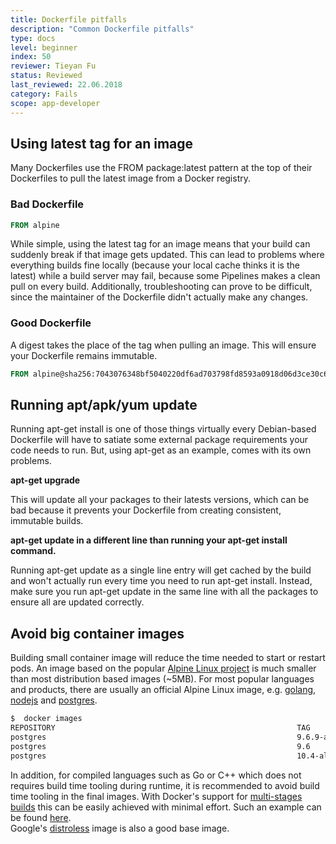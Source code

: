 ```yaml
---
title: Dockerfile pitfalls
description: "Common Dockerfile pitfalls"
type: docs
level: beginner
index: 50
reviewer: Tieyan Fu
status: Reviewed
last_reviewed: 22.06.2018
category: Fails
scope: app-developer
---
```



## Using latest tag for an image
Many Dockerfiles use the FROM package:latest pattern at the top of their Dockerfiles to pull the latest 
image from a Docker registry. 

### Bad Dockerfile

```Dockerfile
FROM alpine
```

While simple, using the latest tag for an image means that your build 
can suddenly break if that image gets updated. This can lead to problems where everything builds fine 
locally (because your local cache thinks it is the latest) while a build server may fail, because some 
Pipelines makes a clean pull on every build. Additionally, troubleshooting can prove to be 
difficult, since the maintainer of the Dockerfile didn't actually make any changes.

### Good Dockerfile
A digest takes the place of the tag when pulling an image. This will ensure your Dockerfile remains immutable.

```Dockerfile
FROM alpine@sha256:7043076348bf5040220df6ad703798fd8593a0918d06d3ce30c6c93be117e430
```
   
   
    
## Running apt/apk/yum update
Running apt-get install is one of those things virtually every Debian-based Dockerfile will have to
satiate some external package requirements your code needs to run. But, using apt-get as an example, comes with 
its own problems.

**apt-get upgrade**

This will update all your packages to their latests versions, which can be bad because it prevents your Dockerfile 
from creating consistent, immutable builds.

**apt-get update in a different line than running your apt-get install command.**


Running apt-get update as a single line entry will get cached by the build and won't actually run every 
time you need to run apt-get install. Instead, make sure you run apt-get update in the same line with all 
the packages to ensure all are updated correctly.


## Avoid big container images
Building small container image will reduce the time needed to start or restart pods. An image based on the popular 
[Alpine Linux project](http://alpinelinux.org/) is much smaller 
than most distribution based images (~5MB).  For most popular languages 
and products, there are usually an official Alpine Linux image, e.g. [golang](https://hub.docker.com/_/golang/), 
[nodejs](https://hub.docker.com/_/node/) and [postgres](https://hub.docker.com/_/postgres/).

```bash
$  docker images
REPOSITORY                                                      TAG                     IMAGE ID            CREATED             SIZE
postgres                                                        9.6.9-alpine            6583932564f8        13 days ago         39.26 MB
postgres                                                        9.6                     d92dad241eff        13 days ago         235.4 MB
postgres                                                        10.4-alpine             93797b0f31f4        13 days ago         39.56 MB
```

In addition, for compiled languages such as Go or C++ which does not requires build time tooling  during runtime, it 
is recommended to avoid build time tooling in the final images.  With Docker's support for 
[multi-stages builds](https://docs.docker.com/engine/userguide/eng-image/multistage-build/)
this can be easily achieved with minimal effort.  Such an example can be found [here](https://docs.docker.com/develop/develop-images/multistage-build/#name-your-build-stages).  
Google's [distroless](https://github.com/GoogleContainerTools/distroless) image is also a good base image.